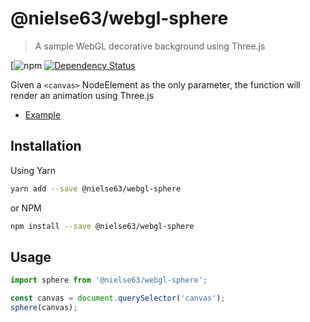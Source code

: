 
# @nielse63/webgl-sphere
> A sample WebGL decorative background using Three.js

[![npm](https://img.shields.io/npm/v/@nielse63/webgl-sphere.svg?maxAge=2592000)
[![Dependency Status](https://david-dm.org/nielse63/WebGL-Decorative-Backgrounds.svg?path=packages/webgl-sphere)](https://david-dm.org/nielse63/WebGL-Decorative-Backgrounds?path=packages/webgl-sphere)

Given a `<canvas>` NodeElement as the only parameter, the function will render an animation using Three.js

* [Example](https://nielse63.github.io/WebGL-Decorative-Backgrounds/sphere.html)

## Installation

Using Yarn
```bash
yarn add --save @nielse63/webgl-sphere
```

or NPM
```bash
npm install --save @nielse63/webgl-sphere
```

## Usage

```js
import sphere from '@nielse63/webgl-sphere';

const canvas = document.querySelector('canvas');
sphere(canvas);
```
